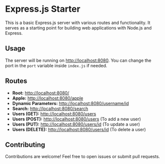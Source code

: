 # Express.js Starter

This is a basic Express.js server with various routes and functionality. It serves as a starting point for building web applications with Node.js and Express.

## Usage

The server will be running on [http://localhost:8080](http://localhost:8080). You can change the port in the `port` variable inside `index.js` if needed.

## Routes

- **Root:** [http://localhost:8080/](http://localhost:8080/)
- **Apple:** [http://localhost:8080/apple](http://localhost:8080/apple)
- **Dynamic Parameters:** [http://localhost:8080/username/id](http://localhost:8080/username/id)
- **Search:** [http://localhost:8080/search](http://localhost:8080/search)
- **Users (GET):** [http://localhost:8080/users](http://localhost:8080/users)
- **Users (POST):** [http://localhost:8080/users](http://localhost:8080/users) (To add a new user)
- **Users (PUT):** [http://localhost:8080/users/id](http://localhost:8080/users/id) (To update a user)
- **Users (DELETE):** [http://localhost:8080/users/id](http://localhost:8080/users/id) (To delete a user)

## Contributing

Contributions are welcome! Feel free to open issues or submit pull requests.
 